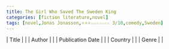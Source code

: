 ```yaml
---
title: The Girl Who Saved The Sweden King
categories: [fiction literature,novel]
tags: [novel,Jonas Jonasson,⭐⭐⭐☆☆☆☆☆☆☆ 3/10,comedy,Sweden]
---
```

| Title |  |
| Author |  |
| Publication Date |   |
| Country |  |
| Genre |   |
        